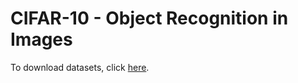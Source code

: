 # CIFAR-10 - Object Recognition in Images

To download datasets, click [here](https://www.kaggle.com/c/cifar-10/data).
